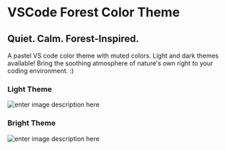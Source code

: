 # VSCode Forest Color Theme

## Quiet. Calm. Forest-Inspired.

A pastel VS code color theme with muted colors. Light and dark themes available! Bring the soothing atmosphere of nature's own right to your coding environment. :)

### Light Theme

![enter image description here](https://i.imgur.com/22YQwvd.png)

### Bright Theme

![enter image description here](https://i.imgur.com/Kgqy307.png)
